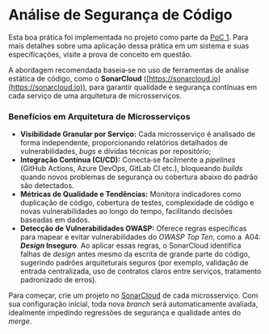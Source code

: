 # Análise de Segurança de Código

Esta boa prática foi implementada no projeto como parte da [PoC 1](../provas-de-conceito/poc-1-containerizacao-e-ci-cd/). Para mais detalhes sobre uma aplicação dessa prática em um sistema e suas especificações, visite a prova de conceito em questão.

A abordagem recomendada baseia‑se no uso de ferramentas de análise estática de código, como o **SonarCloud** ([https://sonarcloud.io](https://sonarcloud.io)), para garantir qualidade e segurança contínuas em cada serviço de uma arquitetura de microsserviços.

### Benefícios em Arquitetura de Microsserviços

* **Visibilidade Granular por Serviço:** Cada microsserviço é analisado de forma independente, proporcionando relatórios detalhados de vulnerabilidades, _bugs_ e dívidas técnicas por repositório;
* **Integração Contínua (CI/CD):** Conecta‑se facilmente a _pipelines_ (GitHub Actions, Azure DevOps, GitLab CI etc.), bloqueando _builds_ quando novos problemas de segurança ou cobertura abaixo do padrão são detectados.
* **Métricas de Qualidade e Tendências:** Monitora indicadores como duplicação de código, cobertura de testes, complexidade de código e novas vulnerabilidades ao longo do tempo, facilitando decisões baseadas em dados.
* **Detecção de Vulnerabilidades OWASP:** Oferece regras específicas para mapear e evitar vulnerabilidades do _OWASP Top Ten_, como a  A04: _**Design**_**&#x20;Inseguro**. Ao aplicar essas regras, o SonarCloud identifica falhas de _design_ antes mesmo da escrita de grande parte do código, sugerindo padrões arquiteturais seguros (por exemplo, validação de entrada centralizada, uso de contratos claros entre serviços, tratamento padronizado de erros).

Para começar, crie um projeto no [SonarCloud](https://docs.sonarsource.com/sonarqube-cloud/) de cada microsserviço. Com sua configuração inicial, toda nova _branch_ será automaticamente avaliada, idealmente impedindo regressões de segurança e qualidade antes do _merge_.
